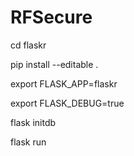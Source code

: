 # RFSecure

cd flaskr

pip install --editable .

export FLASK_APP=flaskr

export FLASK_DEBUG=true

flask initdb

flask run
